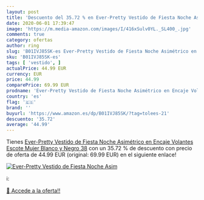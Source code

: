 ```yaml
---
layout: post
title: 'Descuento del 35.72 % en Ever-Pretty Vestido de Fiesta Noche Asim'
date: 2020-06-01 17:39:47
image: 'https://m.media-amazon.com/images/I/416xSulv0YL._SL400_.jpg'
comments: true
category: ofertas
author: ring
slug: 'B01IVJ85SK-es Ever-Pretty Vestido de Fiesta Noche Asimétrico en Encaje...'
sku: 'B01IVJ85SK-es'
tags: [ 'vestido', ]
actualPrice: 44.99 EUR
currency: EUR
price: 44.99
comparePrice: 69.99 EUR
prodname: 'Ever-Pretty Vestido de Fiesta Noche Asimétrico en Encaje Volantes Escote Mujer Blanco y Negro 38'
country: 'es'
flag: '🇪🇸'
brand: ''
buyurl: 'https://www.amazon.es/dp/B01IVJ85SK/?tag=tolees-21'
descuento: '35.72'
average: '44.99'
---
```


Tienes [Ever-Pretty Vestido de Fiesta Noche Asimétrico en Encaje Volantes Escote Mujer Blanco y Negro 38](https://www.amazon.es/dp/B01IVJ85SK/?tag=tolees-21) con un 35.72 % de descuento con precio de oferta de 44.99 EUR (original: 69.99 EUR) en el siguiente enlace!

[![Ever-Pretty Vestido de Fiesta Noche Asim](https://m.media-amazon.com/images/I/416xSulv0YL._SL400_.jpg)](https://www.amazon.es/dp/B01IVJ85SK/?tag=tolees-21)

ℹ️:


[🛒 Accede a la oferta!!](https://www.amazon.es/dp/B01IVJ85SK/?tag=tolees-21)
